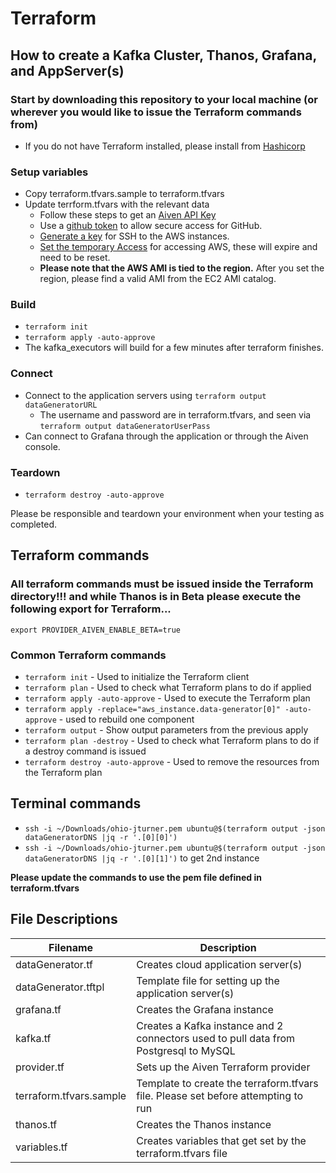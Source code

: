 # Terraform

## How to create a Kafka Cluster, Thanos, Grafana, and AppServer(s)

### Start by downloading this repository to your local machine (or wherever you would like to issue the Terraform commands from)

* If you do not have Terraform installed, please install
  from [Hashicorp](https://developer.hashicorp.com/terraform/install)

### Setup variables

* Copy terraform.tfvars.sample to terraform.tfvars
* Update terrform.tfvars with the relevant data
    * Follow these steps to get an [Aiven API Key](Aiven_API.md)
    * Use a [github token](GitHub_Token.md) to allow secure access for GitHub.
    * [Generate a key](AWS_key_pair.md) for SSH to the AWS instances.
    * [Set the temporary Access](AWS_Access_Secret_Session.md) for accessing AWS, these will expire and need to be
      reset.
    * **Please note that the AWS AMI is tied to the region.**  After you set the region, please find a valid AMI from
      the EC2 AMI catalog.

### Build

* `terraform init`
* `terraform apply -auto-approve`
* The kafka_executors will build for a few minutes after terraform finishes.

### Connect

* Connect to the application servers using `terraform output dataGeneratorURL`
    * The username and password are in terraform.tfvars, and seen via `terraform output dataGeneratorUserPass`
* Can connect to Grafana through the application or through the Aiven console.

### Teardown

* `terraform destroy -auto-approve`

Please be responsible and teardown your environment when your testing as completed.

## Terraform commands

### All terraform commands must be issued inside the Terraform directory!!! and while Thanos is in Beta please execute the following export for Terraform...

`export PROVIDER_AIVEN_ENABLE_BETA=true`

### Common Terraform commands

* `terraform init` - Used to initialize the Terraform client
* `terraform plan` - Used to check what Terraform plans to do if applied
* `terraform apply -auto-approve` - Used to execute the Terraform plan
* `terraform apply -replace="aws_instance.data-generator[0]" -auto-approve` - used to rebuild one component
* `terraform output` - Show output parameters from the previous apply
* `terraform plan -destroy` - Used to check what Terraform plans to do if a destroy command is issued
* `terraform destroy -auto-approve` - Used to remove the resources from the Terraform plan

## Terminal commands

* `ssh -i ~/Downloads/ohio-jturner.pem ubuntu@$(terraform output -json dataGeneratorDNS |jq -r '.[0][0]')`
* `ssh -i ~/Downloads/ohio-jturner.pem ubuntu@$(terraform output -json dataGeneratorDNS |jq -r '.[0][1]')` to get 2nd
  instance

**Please update the commands to use the pem file defined in terraform.tfvars**

## File Descriptions

| Filename                | Description                                                                          |
|-------------------------|--------------------------------------------------------------------------------------|
| dataGenerator.tf        | Creates cloud application server(s)                                                  |
| dataGenerator.tftpl     | Template file for setting up the application server(s)                               |
| grafana.tf              | Creates the Grafana instance                                                         |
| kafka.tf                | Creates a Kafka instance and 2 connectors used to pull data from Postgresql to MySQL |
| provider.tf             | Sets up the Aiven Terraform provider                                                 |
| terraform.tfvars.sample | Template to create the terraform.tfvars file.  Please set before attempting to run   |
| thanos.tf               | Creates the Thanos instance                                                          |
| variables.tf            | Creates variables that get set by the terraform.tfvars file                          |

